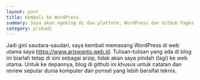 ```yaml
---
layout: post
title: Kembali ke WordPress
summary: Saya akan ngeblog di dua platform, WordPress dan Github Pages
category: pribadi
---
```

Jadi gini saudara-saudari, saya kembali memasang WordPress di web utama saya https://www.ariswanto.web.id. Tulisan-tulisan yang ada di blog ini biarlah tetap di sini sebagai arsip, tidak akan saya pindah (lagi) ke web utama. Untuk ke depannya, blog di github ini khusus untuk catatan dan review seputar dunia komputer dan ponsel yang lebih bersifat teknis.